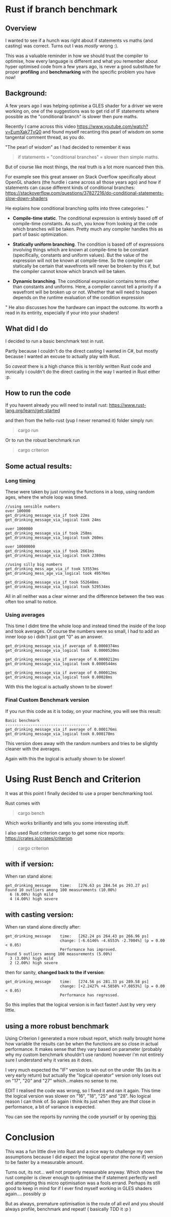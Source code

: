# Rust if branch benchmark




## Overview
I wanted to see if a hunch was right about if statements vs maths (and casting) was correct. Turns out I was *mostly* wrong :). 

This was a valuable reminder in how we should trust the compiler to optimise, how every language is different and what you remember about hyper optimised code from a few years ago, is never a good substitute for proper **profiling** and **benchmarking** with the specific problem you have now! 

## Background: 
A few years ago I was helping optimise a GLES shader for a driver we were working on, one of the suggestions was to get rid of IF statements where possible as the "conditional branch" is slower then pure maths. 

Recently I came across this video https://www.youtube.com/watch?v=EumXak7TyQ0 and found myself recanting this pearl of wisdom on some tangental comment thread, as you do.

"The pearl of wisdom" as I had decided to remember it was 
> if statements = "conditional branches" = slower then simple maths. 

But of course like most things, the real truth is a lot more nuanced then this.

For example see this great answer on Stack Overflow specifically about OpenGL shaders (the hurdle i came across all those years ago) and how if statements can cause different kinds of conditional branches:
https://stackoverflow.com/questions/37827216/do-conditional-statements-slow-down-shaders

He explains how conditional branching splits into three categories:
"

 - **Compile-time static**. The conditional expression is entirely based off of compile-time constants. As such, you know from looking at the code which branches will be taken. Pretty much any compiler handles this as part of basic optimization.

- **Statically uniform branching**. The condition is based off of expressions involving things which are known at compile-time to be constant (specifically, constants and uniform values). But the value of the expression will not be known at compile-time. So the compiler can statically be certain that wavefronts will never be broken by this if, but the compiler cannot know which branch will be taken.

- **Dynamic branching**. The conditional expression contains terms other than constants and uniforms. Here, a compiler cannot tell a priority if a wavefront will be broken up or not. Whether that will need to happen depends on the runtime evaluation of the condition expression

"
He also discusses how the hardware can impact the outcome. Its worth a read in its entirity, especially if your into your shaders!

## What did I do
I decided to run a basic benchmark test in rust. 

Partly because I couldn't do the direct casting I wanted in C#, but mostly because I wanted an excuse to actually play with Rust. 

So *caveat* there is a high chance this is terribly written Rust code and ironically i couldn't do the direct casting in the way I wanted in Rust either :p. 

## How to run the code
If you havent already you will need to install rust: https://www.rust-lang.org/learn/get-started

and then from the hello-rust (yup I never renamed it) folder simply run:

> cargo run

Or to run the robust benchmark run
> cargo criterion

## Some actual results:

### Long timing
These were taken by just running the functions in a loop, using random ages, where the whole loop was timed. 
```
//using sensible numbers
over 100000
get_drinking_message_via_if took 22ms
get_drinking_message_via_logical took 24ms

over 1000000
get_drinking_message_via_if took 258ms
get_drinking_message_via_logical took 260ms

over 10000000
get_drinking_message_via_if took 2661ms
get_drinking_message_via_logical took 2380ms

//using silly big numbers
get_drinking_mess_age_via_if took 53553ms
get_drinking_mess_age_via_logical took 49576ms

get_drinking_message_via_if took 552648ms
get_drinking_message_via_logical took 529534ms
```
All in all neither was a clear winner and the difference between the two was often too small to notice. 

### Using averages

This time I didnt time the whole loop and instead timed the inside of the loop and took averages. Of course the numbers were so small, I had to add an inner loop so i didn't just get "0" as an answer. 
```
get_drinking_message_via_if average of 0.0000374ms
get_drinking_message_via_logical took  0.0000520ms

get_drinking_message_via_if average of 0.0000212ms
get_drinking_message_via_logical took 0.0000544ms

get_drinking_message_via_if average of 0.000012ms
get_drinking_message_via_logical took 0.00028ms
```
With this the logical is actually shown to be slower!

### Final Custom Benchmark version 
If you run this code as it is today, on your machine, you will see this result:

```
Basic benchmark
-------------------------------------
get_drinking_message_via_if average of 0.000176ms
get_drinking_message_via_logical took 0.000178ms
```

This version does away with the random numbers and tries to be slightly cleaner with the averages. 

Again with this the logical is actually shown to be slower!

# Using Rust Bench and Criterion
It was at this point I finally decided to use a proper benchmarking tool.

Rust comes with 
> cargo bench

Which works brilliantly and tells you some interesting stuff.

I also used Rust criterion cargo to get some nice reports:
https://crates.io/crates/criterion

> cargo criterion

## with if version:
When ran stand alone:

```
get_drinking_message    time:   [276.63 ps 284.54 ps 293.27 ps]
Found 10 outliers among 100 measurements (10.00%)
  6 (6.00%) high mild
  4 (4.00%) high severe
```

## with casting version:
When ran stand alone directly after:

```
get_drinking_message    time:   [262.24 ps 264.43 ps 266.96 ps]
                        change: [-6.6146% -4.6553% -2.7004%] (p = 0.00 < 0.05)
                        Performance has improved.
Found 5 outliers among 100 measurements (5.00%)
  3 (3.00%) high mild
  2 (2.00%) high severe
```
then for sanity, **changed back to the if version**:
```
get_drinking_message    time:   [274.56 ps 281.33 ps 289.58 ps]
                        change: [+2.2427% +4.5858% +7.0853%] (p = 0.00 < 0.05)
                        Performance has regressed.
```
So this implies that the logical version is in fact faster! Just by very very little.

## using a more robust benchmark
Using Criterion I generated a more robust report, which really brought home how variable the results can be when the functions are so close in actual performance. It makes sense that they vary based on parameter (probably why my custom benchmark shouldn't use random) however i'm not entirely sure I understand why it varies as it does. 

I very much expected the "IF" version to win out on the under 18s (as its a very early return) but actually the "logical operator" version only loses out on "17", "20" and "27" which...makes no sense to me.

EDIT
I realised the code was wrong, so I fixed it and ran it again. This time the logical version was slower on "16", "18", "25" and "28". No logical reason I can think of. So again i think its just when they are *that* close in performance, a bit of variance is expected.

You can see the reports by running the code yourself or by opening [this](BenchmarkReport.rs.pdf)

# Conclusion
This was a fun little dive into Rust and a nice way to challenge my own assumptions because I did expect the logical operator (the none if) version to be faster by a measurable amount. 

Turns out, its not... well not properly measurable anyway. Which shows the rust compiler is clever enough to optimise the if statement perfectly well and attempting this micro optimisation was a fools errand. Perhaps its still good to keep in mind for if I ever find myself working in GLES shaders again.... possibly :p 

But as always, premature optimisation is the route of all evil and you should always profile, benchmark and repeat! ( basically TDD it :p )

